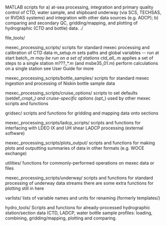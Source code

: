 MATLAB scripts for a) at-sea processing, integration and primary quality control of CTD, water sample, and shipboard underway (via SCS, TECHSAS, or RVDAS systems) and integration with other data sources (e.g. ADCP); b) comparing and secondary QC, gridding/mapping, and plotting of hydrographic (CTD and bottle) data.
./

file_tools/

mexec_processing_scripts/
  scripts for standard mexec processing and calibration of CTD data
    m_setup.m sets paths and global variables -- run at start
    batch_*.m may be run on a set of stations
    ctd_all_*.m applies a set of steps to a single station
    m???_*.m (and msbe35_01.m) perform calculations on a single station
  see User Guide for more

mexec_processing_scripts/bottle_samples/
  scripts for standard mexec ingestion and processing of Niskin bottle sample data

mexec_processing_scripts/cruise_options/
  scripts to set defaults (setdef_cropt_*) and cruise-specific options (opt_*) used by other mexec scripts and functions

gridsec/
  scripts and functions for gridding and mapping data onto sections

mexec_processing_scripts/ladcp_scripts/
  scripts and functions for interfacing with LDEO IX and UH shear LADCP processing (external software)

mexec_processing_scripts/plots_output/
  scripts and functions for making plots and outputting summaries of data in other formats (e.g. WOCE exchange)

utilities/
  functions for commonly-performed operations on mexec data or files

mexec_processing_scripts/underway/
  scripts and functions for standard processing of underway data streams
  there are some extra functions for plotting still in here

varlists/
  lists of variable names and units for renaming (formerly templates/)


hydro_tools/
Scripts and functions for already-processed hydrographic station/section data (CTD, LADCP, water bottle sample profiles: loading, combining, gridding/mapping, plotting and comparing. 
